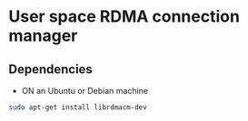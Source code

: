 # User space RDMA connection manager

## Dependencies
- ON an Ubuntu or Debian machine
```bash
sudo apt-get install librdmacm-dev
```
